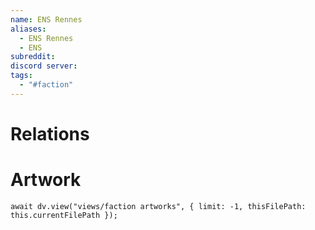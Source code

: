 ```yaml
---
name: ENS Rennes
aliases:
  - ENS Rennes
  - ENS
subreddit: 
discord server: 
tags:
  - "#faction"
---
```

# Relations

# Artwork
```dataviewjs
await dv.view("views/faction artworks", { limit: -1, thisFilePath: this.currentFilePath });
```